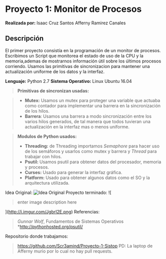 Proyecto 1: Monitor de Procesos
===================

**Realizada por:**
Isaac Cruz Santos
Afferny Ramirez Canales

Descripción
-------------
El primer proyecto consistía en la programación de un monitor de procesos. Escribimos un Script que monitorea el estado de uso de la CPU y la memoria,ademas de mostrarnos información útil sobre los últimos procesos corriendo. Usamos las primitivas de sincronizacion para mantener una actualización uniforme de los datos y la interfaz.

**Lenguaje:** Python 2.7
**Sistema Operativo:** Linux Ubuntu 16.04

> **Primitivas de sincronizan usadas:**

> - **Mutex:** Usamos un mutex para proteger una variable que actuaba como contador para implementar una barrera en la sincronización de los hilos.
> - **Barrera**: Usamos una barrera a modo sincronización entre los varios hilos generados, de tal manera que todos tuvieran una actualización en la interfaz mas o menos uniforme.

>**Modulos de Python usados:**
>-   **Threading:** de Threading importamos *Semaphore* para hacer uso de los semáforos y usarlos como mutex y barrera y *Thread* para trabajar con hilos.
>- **Psutil:** Usamos psutil para obtener datos del procesador, memoria y procesos.
>- **Curses:** Usado para generar la interfaz gráfica.
>- **Platform:** Usado para obtener algunos datos como el SO y la arquitectura utilizada.

Idea Original:
![Idea Original](https://raw.githubusercontent.com/Scr3amind/sistop-2017-2/master/proyectos/1/CruzIsaacRamirezAfferny/Idea.jpg)
Proyecto terminado:
![

> enter image description here

](http://i.imgur.com/JgbrI2E.png)
Referencias:
>*Gunnar Wolf*, Fundamentos de Sistemas Operativos
>*http://pythonhosted.org/psutil/

Repositorio donde trabajamos:
>https://github.com/Scr3amind/Proyecto-1-Sistop
>PD: La laptop de Afferny murio por lo cual no hay pull requests.